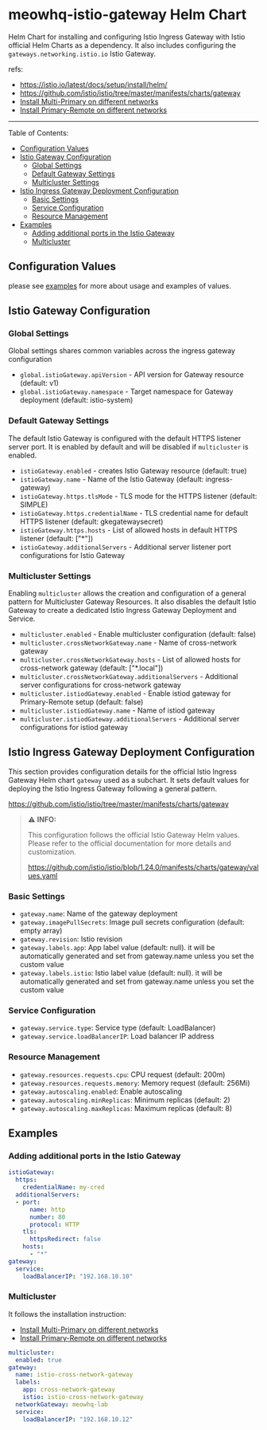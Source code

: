 # meowhq-istio-gateway Helm Chart

Helm Chart for installing and configuring Istio Ingress Gateway with Istio official Helm Charts as a dependency. It also includes configuring the `gateways.networking.istio.io` Istio Gateway.

refs:

- <https://istio.io/latest/docs/setup/install/helm/>
- <https://github.com/istio/istio/tree/master/manifests/charts/gateway>
- [Install Multi-Primary on different networks](https://istio.io/latest/docs/setup/install/multicluster/multi-primary_multi-network/)
- [Install Primary-Remote on different networks](https://istio.io/latest/docs/setup/install/multicluster/primary-remote_multi-network/)

___
Table of Contents:

- [Configuration Values](#configuration-values)
- [Istio Gateway Configuration](#istio-gateway-configuration)
  - [Global Settings](#global-settings)
  - [Default Gateway Settings](#default-gateway-settings)
  - [Multicluster Settings](#multicluster-settings)
- [Istio Ingress Gateway Deployment Configuration](#istio-ingress-gateway-deployment-configuration)
  - [Basic Settings](#basic-settings)
  - [Service Configuration](#service-configuration)
  - [Resource Management](#resource-management)
- [Examples](#examples)
  - [Adding additional ports in the Istio Gateway](#adding-additional-ports-in-the-istio-gateway)
  - [Multicluster](#multicluster)

## Configuration Values

please see [examples](examples/README.md) for more about usage and examples of values.

## Istio Gateway Configuration

### Global Settings

Global settings shares common variables across the ingress gateway configuration

- `global.istioGateway.apiVersion` - API version for Gateway resource (default: v1)
- `global.istioGateway.namespace` - Target namespace for Gateway deployment (default: istio-system)

### Default Gateway Settings

The default Istio Gateway is configured with the default HTTPS listener server port. It is enabled by default and will be disabled if `multicluster` is enabled.

- `istioGateway.enabled` - creates Istio Gateway resource (default: true)
- `istioGateway.name` - Name of the Istio Gateway (default: ingress-gateway)
- `istioGateway.https.tlsMode` - TLS mode for the HTTPS listener (default: SIMPLE)
- `istioGateway.https.credentialName` - TLS credential name for default HTTPS listener (default: gkegatewaysecret)
- `istioGateway.https.hosts` - List of allowed hosts in default HTTPS listener (default: ["*"])
- `istioGateway.additionalServers` - Additional server listener port configurations for Istio Gateway

### Multicluster Settings

Enabling `multicluster` allows the creation and configuration of a general pattern for Multicluster Gateway Resources. It also disables the default Istio Gateway to create a dedicated Istio Ingress Gateway Deployment and Service.

- `multicluster.enabled` - Enable multicluster configuration (default: false)
- `multicluster.crossNetworkGateway.name` - Name of cross-network gateway
- `multicluster.crossNetworkGateway.hosts` - List of allowed hosts for cross-network gateway (default: ["*.local"])
- `multicluster.crossNetworkGateway.additionalServers` - Additional server configurations for cross-network gateway
- `multicluster.istiodGateway.enabled` - Enable istiod gateway for Primary-Remote setup (default: false)
- `multicluster.istiodGateway.name` - Name of istiod gateway
- `multicluster.istiodGateway.additionalServers` - Additional server configurations for istiod gateway

## Istio Ingress Gateway Deployment Configuration

This section provides configuration details for the official Istio Ingress Gateway Helm chart `gateway` used as a subchart. It sets default values for deploying the Istio Ingress Gateway following a general pattern.

<https://github.com/istio/istio/tree/master/manifests/charts/gateway>

> ⚠️ **INFO:**
>
> This configuration follows the official Istio Gateway Helm values. Please refer to the official documentation for more details and customization.
>
> <https://github.com/istio/istio/blob/1.24.0/manifests/charts/gateway/values.yaml>

### Basic Settings

- `gateway.name`: Name of the gateway deployment
- `gateway.imagePullSecrets`: Image pull secrets configuration (default: empty array)
- `gateway.revision`: Istio revision
- `gateway.labels.app`: App label value (default: null). it will be automatically generated and set from gateway.name unless you set the custom value
- `gateway.labels.istio`: Istio label value (default: null). it will be automatically generated and set from gateway.name unless you set the custom value

### Service Configuration

- `gateway.service.type`: Service type (default: LoadBalancer)
- `gateway.service.loadBalancerIP`: Load balancer IP address

### Resource Management

- `gateway.resources.requests.cpu`: CPU request (default: 200m)
- `gateway.resources.requests.memory`: Memory request (default: 256Mi)
- `gateway.autoscaling.enabled`: Enable autoscaling
- `gateway.autoscaling.minReplicas`: Minimum replicas (default: 2)
- `gateway.autoscaling.maxReplicas`: Maximum replicas (default: 8)

## Examples

### Adding additional ports in the Istio Gateway

```yaml
istioGateway:
  https:
    credentialName: my-cred
  additionalServers:
  - port:
      name: http
      number: 80
      protocol: HTTP
    tls:
      httpsRedirect: false
    hosts:
      - "*"
gateway:
  service:
    loadBalancerIP: "192.168.10.10"
```

### Multicluster

It follows the installation instruction:

- [Install Multi-Primary on different networks](https://istio.io/latest/docs/setup/install/multicluster/multi-primary_multi-network/)
- [Install Primary-Remote on different networks](https://istio.io/latest/docs/setup/install/multicluster/primary-remote_multi-network/)

```yaml
multicluster:
  enabled: true
gateway:
  name: istio-cross-network-gateway
  labels:
    app: cross-network-gateway
    istio: istio-cross-network-gateway
  networkGateway: meowhq-lab
  service:
    loadBalancerIP: "192.168.10.12"
```
